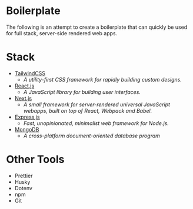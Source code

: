 # Boilerplate

The following is an attempt to create a boilerplate that can quickly be used for full stack, server-side rendered web apps.

# Stack

- [TailwindCSS](https://tailwindcss.com)
  - _A utility-first CSS framework for rapidly building custom designs._
- [React.js](https://reactjs.org)
  - _A JavaScript library for building user interfaces._
- [Next.js](https://nextjs.org)
  - _A small framework for server-rendered universal JavaScript webapps, built on top of React, Webpack and Babel._
- [Express.js](expressjs.com)
  - _Fast, unopinionated, minimalist web framework for Node.js._
- [MongoDB](https://www.mongodb.com)
  - _A cross-platform document-oriented database program_

# Other Tools

- Prettier
- Husky
- Dotenv
- npm
- Git
